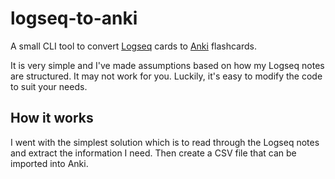 # logseq-to-anki

A small CLI tool to convert [Logseq](https://logseq.com/) cards to [Anki](https://apps.ankiweb.net/) flashcards.

It is very simple and I've made assumptions based on how my Logseq notes are structured. It may not work for you.
Luckily, it's easy to modify the code to suit your needs.

## How it works

I went with the simplest solution which is to read through the Logseq notes and extract the information I need.
Then create a CSV file that can be imported into Anki.
